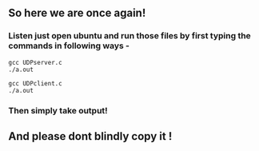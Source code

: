 ## So here we are once again! 

### Listen just open ubuntu and run those files by first typing the commands in following ways -

```
gcc UDPserver.c
./a.out
```

```
gcc UDPclient.c
./a.out
```

### Then simply take output!

## And please dont blindly copy it !
